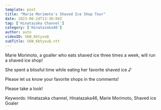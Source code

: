 ```yaml
---
template: post
title: "Marie Morimoto's Shaved Ice Shop Tour"
date: 2023-06-24T13:30:04Z
tag: ['Hinatazaka Channel']
category: ['Hinatazaka46']
author: auto 
videoID: S6W_6btyxuQ
subTitle: S6W_6btyxuQ.vtt
---
```

Marie Morimoto, a goaller who eats shaved ice three times a week, will run a shaved ice shop!

She spent a blissful time while eating her favorite shaved ice ♪

Please let us know your favorite shops in the comments!

Please take a look!

Keywords: Hinatazaka channel, Hinatazaka46, Marie Morimoto, Shaved ice Goaler